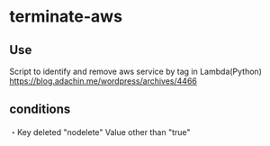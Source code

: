 # terminate-aws   

## Use  
Script to identify and remove aws service by tag in Lambda(Python)   
https://blog.adachin.me/wordpress/archives/4466  

## conditions    
・Key deleted "nodelete" Value other than "true"    
